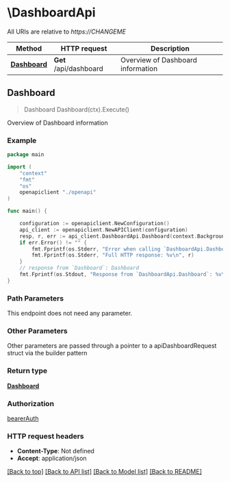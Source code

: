 # \DashboardApi

All URIs are relative to *https://CHANGEME*

Method | HTTP request | Description
------------- | ------------- | -------------
[**Dashboard**](DashboardApi.md#Dashboard) | **Get** /api/dashboard | Overview of Dashboard information



## Dashboard

> Dashboard Dashboard(ctx).Execute()

Overview of Dashboard information



### Example

```go
package main

import (
    "context"
    "fmt"
    "os"
    openapiclient "./openapi"
)

func main() {

    configuration := openapiclient.NewConfiguration()
    api_client := openapiclient.NewAPIClient(configuration)
    resp, r, err := api_client.DashboardApi.Dashboard(context.Background()).Execute()
    if err.Error() != "" {
        fmt.Fprintf(os.Stderr, "Error when calling `DashboardApi.Dashboard``: %v\n", err)
        fmt.Fprintf(os.Stderr, "Full HTTP response: %v\n", r)
    }
    // response from `Dashboard`: Dashboard
    fmt.Fprintf(os.Stdout, "Response from `DashboardApi.Dashboard`: %v\n", resp)
}
```

### Path Parameters

This endpoint does not need any parameter.

### Other Parameters

Other parameters are passed through a pointer to a apiDashboardRequest struct via the builder pattern


### Return type

[**Dashboard**](dashboard.md)

### Authorization

[bearerAuth](../README.md#bearerAuth)

### HTTP request headers

- **Content-Type**: Not defined
- **Accept**: application/json

[[Back to top]](#) [[Back to API list]](../README.md#documentation-for-api-endpoints)
[[Back to Model list]](../README.md#documentation-for-models)
[[Back to README]](../README.md)

